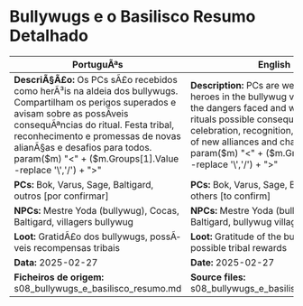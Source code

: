 ﻿# Bullywugs e o Basilisco  Resumo Detalhado

| PortuguÃªs | English |
|-----------|---------|
| **DescriÃ§Ã£o:** Os PCs sÃ£o recebidos como herÃ³is na aldeia dos bullywugs. Compartilham os perigos superados e avisam sobre as possÃ­veis consequÃªncias do ritual. Festa tribal, reconhecimento e promessas de novas alianÃ§as e desafios para todos. param($m) "<" + ($m.Groups[1].Value -replace '\\','/') + ">"  | **Description:** PCs are welcomed as heroes in the bullywug village. Share the dangers faced and warn about the rituals possible consequences. Tribal celebration, recognition, and promises of new alliances and challenges ahead. param($m) "<" + ($m.Groups[1].Value -replace '\\','/') + ">"  |
| **PCs:** Bok, Varus, Sage, Baltigard, outros [por confirmar] | **PCs:** Bok, Varus, Sage, Baltigard, others [to confirm] |
| **NPCs:** Mestre Yoda (bullywug), Cocas, Baltigard, villagers bullywug | **NPCs:** Mestre Yoda (bullywug), Cocas, Baltigard, bullywug villagers |
| **Loot:** GratidÃ£o dos bullywugs, possÃ­veis recompensas tribais | **Loot:** Gratitude of the bullywugs, possible tribal rewards |
| **Data:** 2025-02-27 | **Date:** 2025-02-27 |
| **Ficheiros de origem:** s08_bullywugs_e_basilisco_resumo.md | **Source files:** s08_bullywugs_e_basilisco_resumo.md |



























